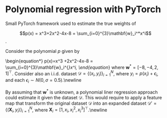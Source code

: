 # Polynomial regression with PyTorch

Small PyTorch framework used to estimate the true weights of

$$p(x) = x^3+2x^2-4x-8 = \sum_{i=0}^{3}\mathbf{w}_i^*x^i$$.

Consider the polynomial $p$ given by

\begin{equation*}
    p(x)=x^3 +2x^2-4x-8 = \sum_{i=0}^{3}\mathbf{w}_i^{*}x^i,
\end{equation*}
where $\mathbf{w}^*=[-8,-4,2,1]^\top$. Consider also an i.i.d. dataset $\mathcal{D} = \{(x_i, y_i)\}^N_{i=1}$, where $y_i = p(x_i)+\epsilon_i$, and each $\epsilon_i \sim N(0,\sigma = 0.5)$.\newline

By assuming that $\textbf{w}^*$ is unknown, a polynomial liner regression approach could estimate it given the dataset $\mathcal{D}$. This would require to apply a feature map that transform the original dataset $\mathcal{D}$ into an expanded dataset $\mathcal{D}'= \{(\mathbf{X}_i, y_i)\}^N_{i=1}$, where $\mathbf{X}_i=[1,x_i,x^{2}_i,x^{3}_i]^\top$.\newline 
